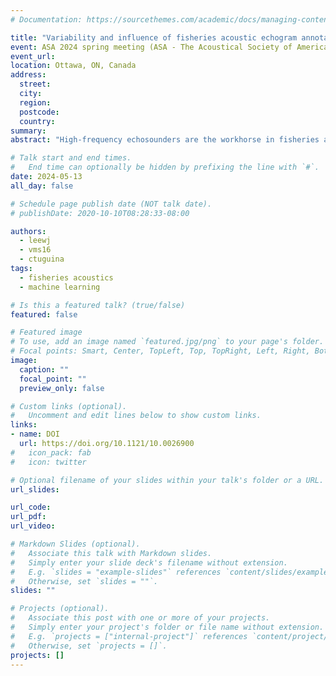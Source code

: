 ```yaml
---
# Documentation: https://sourcethemes.com/academic/docs/managing-content/

title: "Variability and influence of fisheries acoustic echogram annotations on machine learning applications"
event: ASA 2024 spring meeting (ASA - The Acoustical Society of America)
event_url:
location: Ottawa, ON, Canada
address:
  street:
  city:
  region:
  postcode:
  country: 
summary: 
abstract: "High-frequency echosounders are the workhorse in fisheries and marine ecological surveys. Due to the inherent complexity of biological aggregations and ambiguity in interpreting echoes from species of similar size and anatomical compositions, echogram annotation typically requires combining spectral information referencing scattering physics, biological ground-truth from nearby net-trawls, and empirical school morphology of specific fish species. Here, we investigate the variability of echogram annotations and its influence on machine learning applications using data from the biennial Pacific hake acoustic-trawl survey. Compared to many other fish species, hake tend to possess less defined school boundaries with variable acoustic features and often form mixed-species aggregations in the mesopelagic. Nonnegative matrix factorization and hierarchical clustering of volume backscattering strength (Sv) distributions across the 18, 38, and 120 kHz channels revealed a spectrum of annotation region types that reflect differences in morphological and acoustic features as well as differences in annotator style. This variability likely contributes to the observed variable segmentation behavior of deep learning models trained using this dataset. These results highlight the importance of considering the diversity of echogram annotation, its connection to scattering physics and the underlying aggregation composition, and the incorporation of such information in developing machine learning models."

# Talk start and end times.
#   End time can optionally be hidden by prefixing the line with `#`.
date: 2024-05-13
all_day: false

# Schedule page publish date (NOT talk date).
# publishDate: 2020-10-10T08:28:33-08:00

authors:
  - leewj
  - vms16
  - ctuguina
tags:
  - fisheries acoustics
  - machine learning

# Is this a featured talk? (true/false)
featured: false

# Featured image
# To use, add an image named `featured.jpg/png` to your page's folder.
# Focal points: Smart, Center, TopLeft, Top, TopRight, Left, Right, BottomLeft, Bottom, BottomRight.
image:
  caption: ""
  focal_point: ""
  preview_only: false

# Custom links (optional).
#   Uncomment and edit lines below to show custom links.
links:
- name: DOI
  url: https://doi.org/10.1121/10.0026900
#   icon_pack: fab
#   icon: twitter

# Optional filename of your slides within your talk's folder or a URL.
url_slides:

url_code:
url_pdf:
url_video: 

# Markdown Slides (optional).
#   Associate this talk with Markdown slides.
#   Simply enter your slide deck's filename without extension.
#   E.g. `slides = "example-slides"` references `content/slides/example-slides.md`.
#   Otherwise, set `slides = ""`.
slides: ""

# Projects (optional).
#   Associate this post with one or more of your projects.
#   Simply enter your project's folder or file name without extension.
#   E.g. `projects = ["internal-project"]` references `content/project/deep-learning/index.md`.
#   Otherwise, set `projects = []`.
projects: []
---
```

